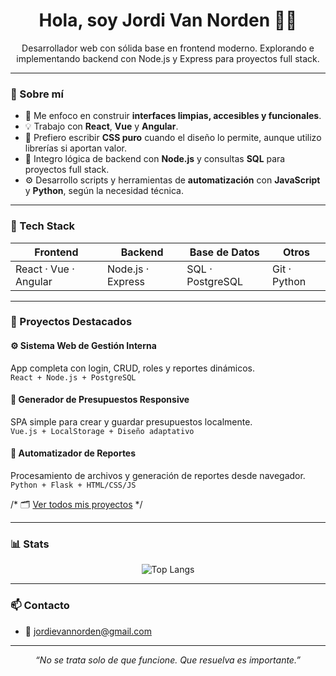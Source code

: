 <h1 align="center">Hola, soy Jordi Van Norden 👨‍💻</h1>
<p align="center">
Desarrollador web con sólida base en frontend moderno. Explorando e implementando backend con Node.js y Express para proyectos full stack.
</p>

---

### 💼 Sobre mí

- 🎯 Me enfoco en construir **interfaces limpias, accesibles y funcionales**.
- 💡 Trabajo con **React**, **Vue** y **Angular**.
- 🎨 Prefiero escribir **CSS puro** cuando el diseño lo permite, aunque utilizo librerías si aportan valor.
- 🔧 Integro lógica de backend con **Node.js** y consultas **SQL** para proyectos full stack.
- ⚙️ Desarrollo scripts y herramientas de **automatización** con **JavaScript** y **Python**, según la necesidad técnica.

---

### 🧰 Tech Stack

<div align="center">

| Frontend       | Backend           | Base de Datos     | Otros            |
|----------------|-------------------|-------------------|------------------|
| React · Vue · Angular   | Node.js · Express| SQL · PostgreSQL      | Git · Python     |


</div>

---

### 🚀 Proyectos Destacados

#### ⚙️ Sistema Web de Gestión Interna
App completa con login, CRUD, roles y reportes dinámicos.  
`React + Node.js + PostgreSQL`

#### 🧾 Generador de Presupuestos Responsive
SPA simple para crear y guardar presupuestos localmente.  
`Vue.js + LocalStorage + Diseño adaptativo`

#### 🔁 Automatizador de Reportes
Procesamiento de archivos y generación de reportes desde navegador.  
`Python + Flask + HTML/CSS/JS`

/* 🗂️ [Ver todos mis proyectos](https://github.com/jordivann?tab=repositories) */ 

---

### 📊 Stats

<p align="center">
  <img src="https://github-readme-stats.vercel.app/api/top-langs/?username=jordivann&layout=compact&theme=tokyonight" alt="Top Langs" />
</p>

---

### 📫 Contacto

- 📧 jordievannorden@gmail.com  


---

<p align="center">
  <em>“No se trata solo de que funcione. Que resuelva es importante.”</em>
</p>
